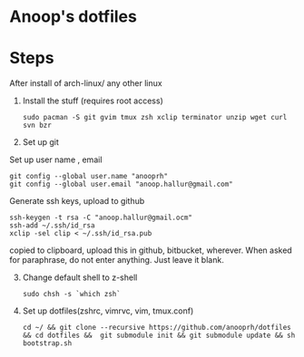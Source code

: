 Anoop's dotfiles
========

# Steps

After install of arch-linux/ any other linux

1. Install the stuff (requires root access)

	```shell
	sudo pacman -S git gvim tmux zsh xclip terminator unzip wget curl svn bzr    
	```
2. Set up git

Set up user name , email

```shell
git config --global user.name "anooprh"
git config --global user.email "anoop.hallur@gmail.com"
```

Generate ssh keys, upload to github

```shell
ssh-keygen -t rsa -C "anoop.hallur@gmail.ocm"
ssh-add ~/.ssh/id_rsa
xclip -sel clip < ~/.ssh/id_rsa.pub  
```

copied to clipboard,  upload this in github, bitbucket, wherever.
When asked for paraphrase, do not enter anything. Just leave it blank.

3. Change default shell to z-shell

	```shell
	sudo chsh -s `which zsh`
	```

4. Set up dotfiles(zshrc, vimrvc, vim, tmux.conf)

	```shell
	cd ~/ && git clone --recursive https://github.com/anooprh/dotfiles && cd dotfiles &&  git submodule init && git submodule update && sh bootstrap.sh
	```


